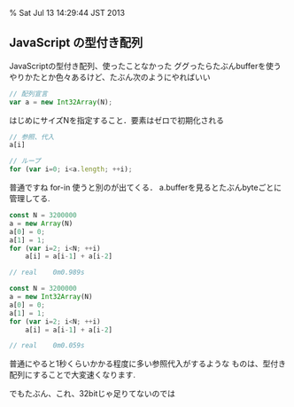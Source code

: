 % Sat Jul 13 14:29:44 JST 2013

## JavaScript の型付き配列

JavaScriptの型付き配列、使ったことなかった
ググったらたぶんbufferを使うやりかたとか色々あるけど、たぶん次のようにやればいい

```javascript
// 配列宣言
var a = new Int32Array(N);
```
はじめにサイズNを指定すること．要素はゼロで初期化される

```javascript
// 参照、代入
a[i]
```

```javascript
// ループ
for (var i=0; i<a.length; ++i);
```

普通ですね
for-in 使うと別のが出てくる．
a.bufferを見るとたぶんbyteごとに管理してる.

```javascript
const N = 3200000
a = new Array(N)
a[0] = 0;
a[1] = 1;
for (var i=2; i<N; ++i)
    a[i] = a[i-1] + a[i-2]

// real    0m0.989s
```
 
```javascript
const N = 3200000
a = new Int32Array(N)
a[0] = 0;
a[1] = 1;
for (var i=2; i<N; ++i)
    a[i] = a[i-1] + a[i-2]

// real    0m0.059s
```

普通にやると1秒くらいかかる程度に多い参照代入がするような
ものは、型付き配列にすることで大変速くなります.

でもたぶん、これ、32bitじゃ足りてないのでは
